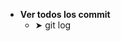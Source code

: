 

<ul>
  <li><strong>  Ver todos los commit  </strong> 
    <ul>
      <li>
       ➤  git log  
      </li>
    </ul>
  </li>
</ul>


<p></p>
